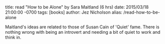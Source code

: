 title: read "How to be Alone" by Sara Maitland (6 hrs)
date: 2015/03/18 21:00:00 -0700
tags: [books]
author: Jez Nicholson
alias: /read-how-to-be-alone

Maitland's ideas are related to those of Susan Cain of 'Quiet' fame. There is nothing wrong with being an introvert and needing a bit of quiet to work and think in.